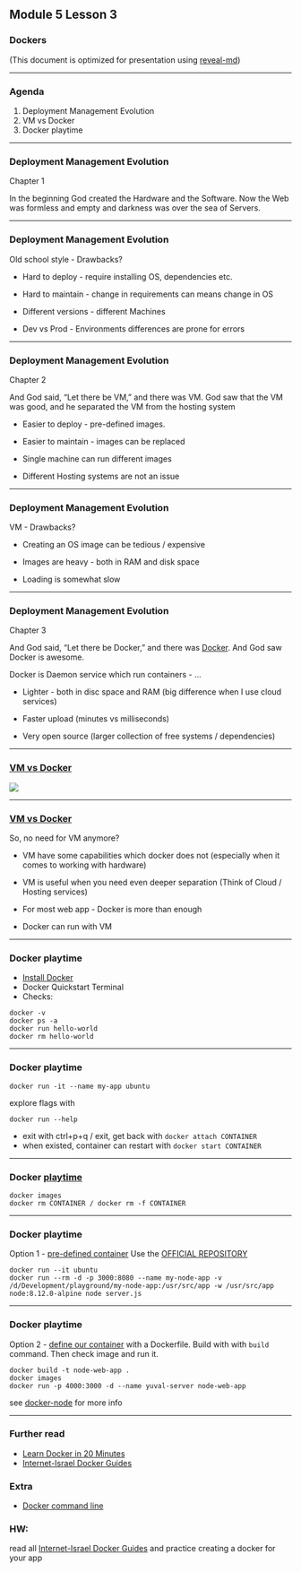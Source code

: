## Module 5 Lesson 3
### Dockers
(This document is optimized for presentation using [reveal-md](https://github.com/webpro/reveal-md))

---

### Agenda
1. Deployment Management Evolution
2. VM vs Docker
3. Docker playtime


---
### Deployment Management Evolution
Chapter 1

In the beginning God created the Hardware and the Software.
Now the Web was formless and empty
and darkness was over the sea of Servers.

---
### Deployment Management Evolution
Old school style - Drawbacks?
* Hard to deploy - require installing OS, dependencies etc.
<!-- .element: class="fragment" -->
* Hard to maintain - change in requirements can means change in OS
<!-- .element: class="fragment" -->
* Different versions - different Machines
<!-- .element: class="fragment" -->
* Dev vs Prod - Environments differences are prone for errors
<!-- .element: class="fragment" -->

---
### Deployment Management Evolution
Chapter 2

And God said, “Let there be VM,” and there was VM.
God saw that the VM was good, and he separated the VM from the hosting system
* Easier to deploy - pre-defined images.
<!-- .element: class="fragment" -->
* Easier to maintain - images can be replaced
<!-- .element: class="fragment" -->
* Single machine can run different images
<!-- .element: class="fragment" -->
* Different Hosting systems are not an issue
<!-- .element: class="fragment" -->

---
### Deployment Management Evolution
VM - Drawbacks?
* Creating an OS image can be tedious / expensive
<!-- .element: class="fragment" -->
* Images are heavy - both in RAM and disk space
<!-- .element: class="fragment" -->
* Loading is somewhat slow
<!-- .element: class="fragment" -->

---
### Deployment Management Evolution
Chapter 3

And God said, “Let there be Docker,” and there was [Docker](https://www.docker.com/resources/what-container).
And God saw Docker is awesome.

Docker is Daemon service which run containers - ...
<!-- .element: class="fragment" -->
* Lighter - both in disc space and RAM (big difference when I use cloud services)
<!-- .element: class="fragment" -->
* Faster upload (minutes vs milliseconds)
<!-- .element: class="fragment" -->
* Very open source (larger collection of free systems / dependencies)
<!-- .element: class="fragment" -->


---
### [VM vs Docker](https://www.youtube.com/watch?v=TvnZTi_gaNc)
<img src="./assets/VM_vs_Docker.png">

---
### [VM vs Docker](https://www.youtube.com/watch?v=TvnZTi_gaNc)
So, no need for VM anymore?
* VM have some capabilities which docker does not (especially when it comes to working with hardware)
<!-- .element: class="fragment" -->
* VM is useful when you need even deeper separation (Think of Cloud / Hosting services)
<!-- .element: class="fragment" -->
* For most web app - Docker is more than enough
<!-- .element: class="fragment" -->
* Docker can run with VM
<!-- .element: class="fragment" -->

---
### Docker playtime
* [Install Docker](https://www.docker.com/products/docker-desktop)
* Docker Quickstart Terminal
* Checks:
```
docker -v
docker ps -a
docker run hello-world
docker rm hello-world
```

---
### Docker playtime

```
docker run -it --name my-app ubuntu 
```
explore flags with 
```
docker run --help
```
* exit with ctrl+p+q / exit, get back with `docker attach CONTAINER`
* when existed, container can restart with `docker start CONTAINER`

---
### Docker [playtime](https://docs.docker.com/engine/reference/commandline/cli/)
```
docker images
docker rm CONTAINER / docker rm -f CONTAINER
```

---
### Docker playtime
Option 1 - [pre-defined container](https://gist.github.com/bahmutov/448f73b49914d1981643)
Use the [OFFICIAL REPOSITORY](https://hub.docker.com)
```
docker run --it ubuntu
docker run --rm -d -p 3000:8080 --name my-node-app -v /d/Development/playground/my-node-app:/usr/src/app -w /usr/src/app node:8.12.0-alpine node server.js
```

---
### Docker playtime
Option 2 - [define our container](https://nodejs.org/en/docs/guides/nodejs-docker-webapp/) with a Dockerfile.
Build with with `build` command. Then check image and run it.
```
docker build -t node-web-app .
docker images
docker run -p 4000:3000 -d --name yuval-server node-web-app
```
see [docker-node](https://github.com/nodejs/docker-node/blob/master/README.md#dockerfile) for more info

---
### Further read
* [Learn Docker in 20 Minutes](https://www.youtube.com/watch?v=wCTTHhehJbU)
* [Internet-Israel Docker Guides](https://internet-israel.com/category/%D7%9E%D7%93%D7%A8%D7%99%D7%9B%D7%99%D7%9D/docker/)

### Extra
* [Docker command line](https://docs.docker.com/engine/reference/commandline/cli/)

### HW:
read all [Internet-Israel Docker Guides](https://internet-israel.com/category/%D7%9E%D7%93%D7%A8%D7%99%D7%9B%D7%99%D7%9D/docker/) and practice  creating a docker for your app
